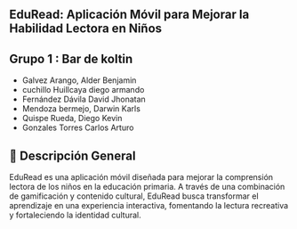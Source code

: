 ## EduRead: Aplicación Móvil para Mejorar la Habilidad Lectora en Niños

## Grupo 1 : Bar de koltin 
- Galvez Arango, Alder Benjamin
- cuchillo Huillcaya diego armando
- Fernández Dávila David Jhonatan
- Mendoza bermejo, Darwin Karls
- Quispe Rueda, Diego Kevin
- Gonzales Torres Carlos Arturo

## 📘 Descripción General 

EduRead es una aplicación móvil diseñada para mejorar la comprensión lectora de los niños en la educación primaria. 
A través de una combinación de gamificación y contenido cultural, EduRead busca transformar el aprendizaje en una 
experiencia interactiva, fomentando la lectura recreativa y fortaleciendo la identidad cultural.

